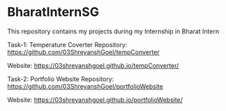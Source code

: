 # BharatInternSG
This repository contains my projects during my Internship in Bharat Intern 


Task-1: Temperature Coverter
Repository: https://github.com/03ShreyanshGoel/tempConverter
        
Website: https://03shreyanshgoel.github.io/tempConverter/


Task-2: Portfolio Website 
Repository: https://github.com/03ShreyanshGoel/portfolioWebsite
        
Website: https://03shreyanshgoel.github.io/portfolioWebsite/
